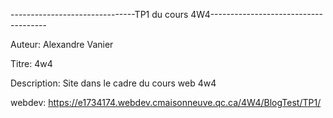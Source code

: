 -------------------------------TP1 du cours 4W4-------------------------------------

Auteur: Alexandre Vanier

Titre: 4w4

Description: Site dans le cadre du cours web 4w4

webdev: https://e1734174.webdev.cmaisonneuve.qc.ca/4W4/BlogTest/TP1/
